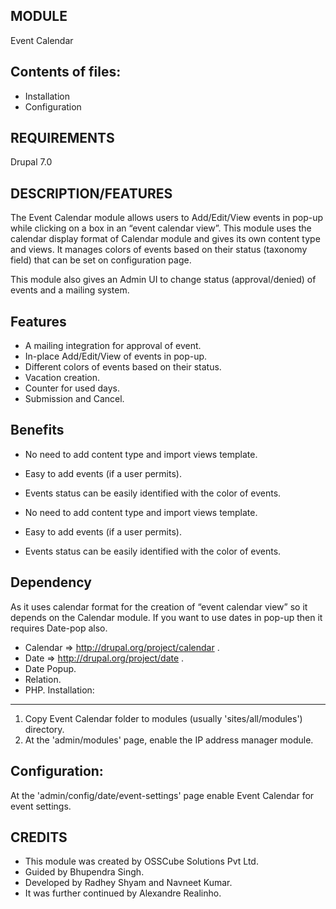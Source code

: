 MODULE
------
Event Calendar

Contents of files:
------------------

  * Installation
  * Configuration


REQUIREMENTS
------------
Drupal 7.0


DESCRIPTION/FEATURES
--------------------

  The Event Calendar module allows users to Add/Edit/View events in pop-up while
  clicking on a box in an “event calendar view”. This module uses the calendar
  display format of Calendar module and gives its own content type and views.
  It manages colors of events based on their status (taxonomy field) that can
  be set on configuration page.
 
  This module also gives an Admin UI to change status (approval/denied) of
  events and a mailing system.

 
Features
----------


 *  A mailing integration for approval of event.
 *  In-place Add/Edit/View of events in pop-up.
 *  Different colors of events based on their status.
 *  Vacation creation.
 *  Counter for used days.
 *  Submission and Cancel.

 
 
Benefits
----------


 * No need to add content type and import views template.
 * Easy to add events (if a user permits).
 * Events status can be easily identified with the color of events.

 * No need to add content type and import views template.
 * Easy to add events (if a user permits).
 * Events status can be easily identified with the color of events.

 


Dependency
----------
  As it uses calendar format for the creation of “event calendar view” so it
  depends on the Calendar module. If you want to use dates in pop-up then it
  requires Date-pop also.
 
  * Calendar => http://drupal.org/project/calendar .
  * Date => http://drupal.org/project/date .
  * Date Popup.
  * Relation.
  * PHP.
Installation:
-------------
1. Copy Event Calendar folder to modules (usually 'sites/all/modules')
   directory.
2. At the 'admin/modules' page, enable the IP address manager module.


Configuration:
--------------
At the 'admin/config/date/event-settings' page enable Event Calendar
for event settings.


CREDITS
--------



* This module was created by OSSCube Solutions Pvt Ltd. 
* Guided by Bhupendra Singh. 
* Developed by Radhey Shyam and Navneet Kumar. 
* It was further continued by Alexandre Realinho.
